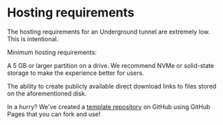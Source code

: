 # Hosting requirements

The hosting requirements for an Underground tunnel are extremely low. This is intentional.

Minimum hosting requirements:

A 5 GB or larger partition on a drive. We recommend NVMe or solid-state storage to make the experience better for users.

The ability to create publicly available direct download links to files stored on the aforementioned disk.



In a hurry? We've created a [template repository](https://github.com/undergroundstore/pages-tunnel) on GitHub using GitHub Pages that you can fork and use!
